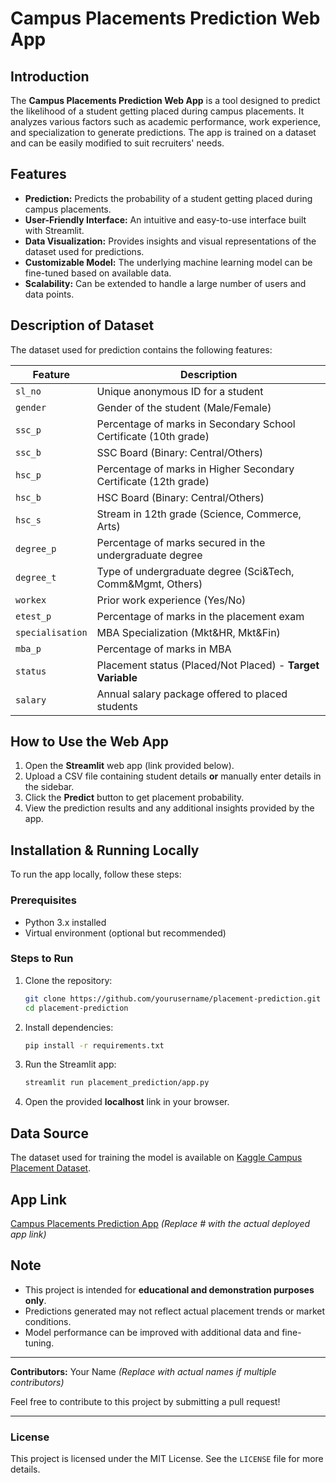 # Campus Placements Prediction Web App

## Introduction
The **Campus Placements Prediction Web App** is a tool designed to predict the likelihood of a student getting placed during campus placements. It analyzes various factors such as academic performance, work experience, and specialization to generate predictions. The app is trained on a dataset and can be easily modified to suit recruiters' needs.

## Features
- **Prediction:** Predicts the probability of a student getting placed during campus placements.
- **User-Friendly Interface:** An intuitive and easy-to-use interface built with Streamlit.
- **Data Visualization:** Provides insights and visual representations of the dataset used for predictions.
- **Customizable Model:** The underlying machine learning model can be fine-tuned based on available data.
- **Scalability:** Can be extended to handle a large number of users and data points.

## Description of Dataset
The dataset used for prediction contains the following features:

| Feature | Description |
|---------|-------------|
| `sl_no` | Unique anonymous ID for a student |
| `gender` | Gender of the student (Male/Female) |
| `ssc_p` | Percentage of marks in Secondary School Certificate (10th grade) |
| `ssc_b` | SSC Board (Binary: Central/Others) |
| `hsc_p` | Percentage of marks in Higher Secondary Certificate (12th grade) |
| `hsc_b` | HSC Board (Binary: Central/Others) |
| `hsc_s` | Stream in 12th grade (Science, Commerce, Arts) |
| `degree_p` | Percentage of marks secured in the undergraduate degree |
| `degree_t` | Type of undergraduate degree (Sci&Tech, Comm&Mgmt, Others) |
| `workex` | Prior work experience (Yes/No) |
| `etest_p` | Percentage of marks in the placement exam |
| `specialisation` | MBA Specialization (Mkt&HR, Mkt&Fin) |
| `mba_p` | Percentage of marks in MBA |
| `status` | Placement status (Placed/Not Placed) - **Target Variable** |
| `salary` | Annual salary package offered to placed students |

## How to Use the Web App
1. Open the **Streamlit** web app (link provided below).
2. Upload a CSV file containing student details **or** manually enter details in the sidebar.
3. Click the **Predict** button to get placement probability.
4. View the prediction results and any additional insights provided by the app.

## Installation & Running Locally
To run the app locally, follow these steps:

### **Prerequisites**
- Python 3.x installed
- Virtual environment (optional but recommended)

### **Steps to Run**
1. Clone the repository:
   ```bash
   git clone https://github.com/yourusername/placement-prediction.git
   cd placement-prediction
   ```
2. Install dependencies:
   ```bash
   pip install -r requirements.txt
   ```
3. Run the Streamlit app:
   ```bash
   streamlit run placement_prediction/app.py
   ```
4. Open the provided **localhost** link in your browser.

## Data Source
The dataset used for training the model is available on [Kaggle Campus Placement Dataset](https://www.kaggle.com/competitions/ml-with-python-course-project/data).

## App Link
[Campus Placements Prediction App](#) *(Replace # with the actual deployed app link)*

## Note
- This project is intended for **educational and demonstration purposes only**.
- Predictions generated may not reflect actual placement trends or market conditions.
- Model performance can be improved with additional data and fine-tuning.

---
**Contributors:** Your Name *(Replace with actual names if multiple contributors)*

Feel free to contribute to this project by submitting a pull request!

---

### License
This project is licensed under the MIT License. See the `LICENSE` file for more details.

